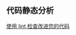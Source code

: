 ﻿## 代码静态分析
[使用 lint 检查改进您的代码](https://developer.android.com/studio/write/lint.html?hl=zh-cn#commandline)